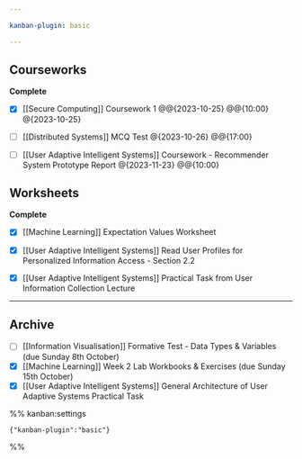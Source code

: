 ```yaml
---

kanban-plugin: basic

---
```


## Courseworks

**Complete**
- [x] [[Secure Computing]] Coursework 1 @@{2023-10-25} @@{10:00} @{2023-10-25}
- [ ] [[Distributed Systems]] MCQ Test @{2023-10-26} @@{17:00}
- [ ] [[User Adaptive Intelligent Systems]] Coursework - Recommender System Prototype Report @{2023-11-23} @@{10:00}


## Worksheets

**Complete**
- [x] [[Machine Learning]] Expectation Values Worksheet
- [x] [[User Adaptive Intelligent Systems]] Read User Profiles for Personalized Information Access - Section 2.2
- [x] [[User Adaptive Intelligent Systems]] Practical Task from User Information Collection Lecture


***

## Archive

- [ ] [[Information Visualisation]] Formative Test - Data Types & Variables (due Sunday 8th October)
- [x] [[Machine Learning]] Week 2 Lab Workbooks & Exercises (due Sunday 15th October)
- [x] [[User Adaptive Intelligent Systems]] General Architecture of User Adaptive Systems Practical Task

%% kanban:settings
```
{"kanban-plugin":"basic"}
```
%%